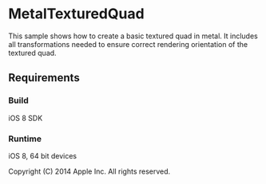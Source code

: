 # MetalTexturedQuad

This sample shows how to create a basic textured quad in metal. It includes all transformations needed to ensure correct rendering orientation of the textured quad.

## Requirements

### Build

iOS 8 SDK

### Runtime

iOS 8, 64 bit devices

Copyright (C) 2014 Apple Inc. All rights reserved.
